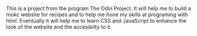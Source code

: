 This is a project from the program The Odin Project.
It will help me to build a mokc website for recipes and to help me hone my skills at programing with html. Eventually it will help me to learn CSS and JavaScript to enhance the look of the website and the accesibilty to it.